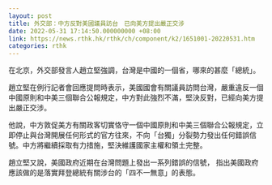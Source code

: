 ```yaml
---
layout: post
title: 外交部：中方反對美國議員訪台　已向美方提出嚴正交涉
date: 2022-05-31 17:14:50.000000000 +08:00
link: https://news.rthk.hk/rthk/ch/component/k2/1651001-20220531.htm
categories: rthk
---
```


在北京，外交部發言人趙立堅強調，台灣是中國的一個省，哪來的甚麼「總統」。

趙立堅在例行記者會回應提問時表示，美國國會有關議員訪問台灣，嚴重違反一個中國原則和中美三個聯合公報規定，中方對此強烈不滿，堅決反對，已經向美方提出嚴正交涉。

他說，中方敦促美方有關政客切實恪守一個中國原則和中美三個聯合公報規定，立即停止與台灣開展任何形式的官方往來，不向「台獨」分裂勢力發出任何錯誤信號。中方將繼續採取有力措施，堅決維護國家主權和領土完整。

趙立堅又說，美國政府近期在台灣問題上發出一系列錯誤的信號， 指出美國政府應該做的是落實拜登總統有關涉台的「四不一無意」的表態。
